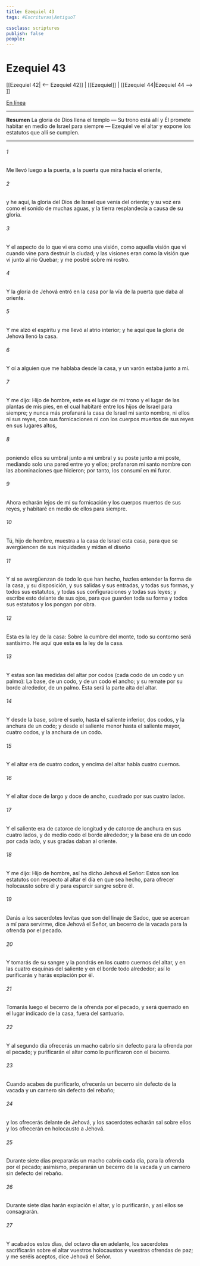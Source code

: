 ```yaml
---
title: Ezequiel 43
tags: #Escrituras\AntiguoT

cssclass: scriptures
publish: false
people:
---
```


# Ezequiel 43
[[Ezequiel 42| <-- Ezequiel 42]] | [[Ezequiel]] | [[Ezequiel 44|Ezequiel 44 --> ]]

[En línea](https://churchofjesuschrist.org/study/scriptures/ot/ezek/43?lang=spa)

---
__Resumen__
La gloria de Dios llena el templo — Su trono está allí y Él promete habitar en medio de Israel para siempre — Ezequiel ve el altar y expone los estatutos que allí se cumplen.

---
###### 1 
Me llevó luego a la puerta, a la puerta que mira hacia el oriente,

###### 2 
y he aquí, la gloria del Dios de Israel que venía del oriente; y su voz era como el sonido de muchas aguas, y la tierra resplandecía a causa de su gloria.

###### 3 
Y el aspecto de lo que vi era como una visión, como aquella visión que vi cuando vine para destruir la ciudad; y las visiones eran como la visión que vi junto al río Quebar; y me postré sobre mi rostro.

###### 4 
Y la gloria de Jehová entró en la casa por la vía de la puerta que daba al oriente.

###### 5 
Y me alzó el espíritu y me llevó al atrio interior; y he aquí que la gloria de Jehová llenó la casa.

###### 6 
Y oí a alguien que me hablaba desde la casa, y un varón estaba junto a mí.

###### 7 
Y me dijo: Hijo de hombre, este es el lugar de mi trono y el lugar de las plantas de mis pies, en el cual habitaré entre los hijos de Israel para siempre; y nunca más profanará la casa de Israel mi santo nombre, ni ellos ni sus reyes, con sus fornicaciones ni con los cuerpos muertos de sus reyes en sus lugares altos,

###### 8 
poniendo ellos su umbral junto a mi umbral y su poste junto a mi poste, mediando solo una pared entre yo y ellos; profanaron mi santo nombre con las abominaciones que hicieron; por tanto, los consumí en mi furor.

###### 9 
Ahora echarán lejos de mí su fornicación y los cuerpos muertos de sus reyes, y habitaré en medio de ellos para siempre.

###### 10 
Tú, hijo de hombre, muestra a la casa de Israel esta casa, para que se avergüencen de sus iniquidades y midan el diseño 

###### 11 
Y si se avergüenzan de todo lo que han hecho, hazles entender la forma de la casa, y su disposición, y sus salidas y sus entradas, y todas sus formas, y todos sus estatutos, y todas sus configuraciones y todas sus leyes; y escribe esto delante de sus ojos, para que guarden toda su forma y todos sus estatutos y los pongan por obra.

###### 12 
Esta es la ley de la casa: Sobre la cumbre del monte, todo su contorno será santísimo. He aquí que esta es la ley de la casa.

###### 13 
Y estas son las medidas del altar por codos (cada codo de un codo y un palmo): La base, de un codo, y de un codo el ancho; y su remate por su borde alrededor, de un palmo. Esta será la parte alta del altar.

###### 14 
Y desde la base, sobre el suelo, hasta el saliente inferior, dos codos, y la anchura de un codo; y desde el saliente menor hasta el saliente mayor, cuatro codos, y la anchura de un codo.

###### 15 
Y el altar era de cuatro codos, y encima del altar había cuatro cuernos.

###### 16 
Y el altar  doce  de largo y doce de ancho, cuadrado por sus cuatro lados.

###### 17 
Y el saliente era de catorce  de longitud y de catorce de anchura en sus cuatro lados, y de medio codo el borde alrededor; y la base era de un codo por cada lado, y sus gradas daban al oriente.

###### 18 
Y me dijo: Hijo de hombre, así ha dicho Jehová el Señor: Estos son los estatutos con respecto al altar el día en que sea hecho, para ofrecer holocausto sobre él y para esparcir sangre sobre él.

###### 19 
Darás a los sacerdotes levitas que son del linaje de Sadoc, que se acercan a mí para servirme, dice Jehová el Señor, un becerro de la vacada para la ofrenda por el pecado.

###### 20 
Y tomarás de su sangre y la pondrás en los cuatro cuernos del altar, y en las cuatro esquinas del saliente y en el borde todo alrededor; así lo purificarás y harás expiación por él.

###### 21 
Tomarás luego el becerro de la ofrenda por el pecado, y será quemado en el lugar indicado de la casa, fuera del santuario.

###### 22 
Y al segundo día ofrecerás un macho cabrío sin defecto para la ofrenda por el pecado; y purificarán el altar como lo purificaron con el becerro.

###### 23 
Cuando acabes de purificarlo, ofrecerás un becerro sin defecto de la vacada y un carnero sin defecto del rebaño;

###### 24 
y los ofrecerás delante de Jehová, y los sacerdotes echarán sal sobre ellos y los ofrecerán en holocausto a Jehová.

###### 25 
Durante siete días prepararás un macho cabrío cada día, para la ofrenda por el pecado; asimismo, prepararán un becerro de la vacada y un carnero sin defecto del rebaño.

###### 26 
Durante siete días harán expiación  el altar, y lo purificarán, y así ellos se consagrarán.

###### 27 
Y acabados estos días, del octavo día en adelante, los sacerdotes sacrificarán sobre el altar vuestros holocaustos y vuestras ofrendas de paz; y me seréis aceptos, dice Jehová el Señor.

